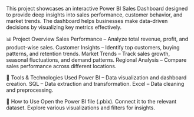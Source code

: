 This project showcases an interactive Power BI Sales Dashboard designed to provide deep insights into sales performance, customer behavior, and market trends. The dashboard helps businesses make data-driven decisions by visualizing key metrics effectively.

📊 Project Overview
Sales Performance – Analyze total revenue, profit, and product-wise sales.
Customer Insights – Identify top customers, buying patterns, and retention trends.
Market Trends – Track sales growth, seasonal fluctuations, and demand patterns.
Regional Analysis – Compare sales performance across different locations.

🔧 Tools & Technologies Used
Power BI – Data visualization and dashboard creation.
SQL – Data extraction and transformation.
Excel – Data cleaning and preprocessing.

🚀 How to Use
Open the Power BI file (.pbix).
Connect it to the relevant dataset.
Explore various visualizations and filters for insights.
